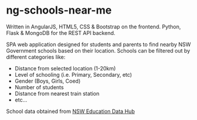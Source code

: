 # ng-schools-near-me
Written in AngularJS, HTML5, CSS & Bootstrap on the frontend. Python, Flask & MongoDB for the REST API backend.

SPA web application designed for students and parents to find nearby NSW Government schools based on their location.
Schools can be filtered out by different categories like:
<ul>
    <li>Distance from selected location (1-20km)</li>
    <li>Level of schooling (i.e. Primary, Secondary, etc)
    <li>Gender (Boys, Girls, Coed)</li>
    <li>Number of students</li>
    <li>Distance from nearest train station</li>
    <li>etc...</li>
</ul>

School data obtained from <a href="https://data.cese.nsw.gov.au">NSW Education Data Hub</a>

